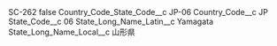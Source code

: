 <?xml version="1.0" encoding="UTF-8"?>
<CustomMetadata xmlns="http://soap.sforce.com/2006/04/metadata" xmlns:xsi="http://www.w3.org/2001/XMLSchema-instance" xmlns:xsd="http://www.w3.org/2001/XMLSchema">
    <label>SC-262</label>
    <protected>false</protected>
    <values>
        <field>Country_Code_State_Code__c</field>
        <value xsi:type="xsd:string">JP-06</value>
    </values>
    <values>
        <field>Country_Code__c</field>
        <value xsi:type="xsd:string">JP</value>
    </values>
    <values>
        <field>State_Code__c</field>
        <value xsi:type="xsd:string">06</value>
    </values>
    <values>
        <field>State_Long_Name_Latin__c</field>
        <value xsi:type="xsd:string">Yamagata</value>
    </values>
    <values>
        <field>State_Long_Name_Local__c</field>
        <value xsi:type="xsd:string">山形県</value>
    </values>
</CustomMetadata>
